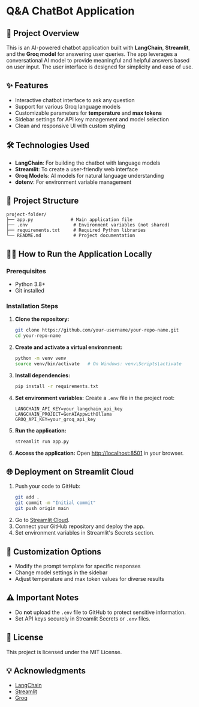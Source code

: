 # Q&A ChatBot Application

## 🚀 Project Overview
This is an AI-powered chatbot application built with **LangChain**, **Streamlit**, and the **Groq model** for answering user queries. The app leverages a conversational AI model to provide meaningful and helpful answers based on user input. The user interface is designed for simplicity and ease of use.

## ✨ Features
- Interactive chatbot interface to ask any question
- Support for various Groq language models
- Customizable parameters for **temperature** and **max tokens**
- Sidebar settings for API key management and model selection
- Clean and responsive UI with custom styling

## 🛠️ Technologies Used
- **LangChain**: For building the chatbot with language models
- **Streamlit**: To create a user-friendly web interface
- **Groq Models**: AI models for natural language understanding
- **dotenv**: For environment variable management

## 📁 Project Structure
```
project-folder/
├── app.py              # Main application file
├── .env                 # Environment variables (not shared)
├── requirements.txt     # Required Python libraries
└── README.md            # Project documentation
```

## 🧑‍💻 How to Run the Application Locally
### Prerequisites
- Python 3.8+
- Git installed

### Installation Steps
1. **Clone the repository:**
   ```bash
   git clone https://github.com/your-username/your-repo-name.git
   cd your-repo-name
   ```

2. **Create and activate a virtual environment:**
   ```bash
   python -m venv venv
   source venv/bin/activate   # On Windows: venv\Scripts\activate
   ```

3. **Install dependencies:**
   ```bash
   pip install -r requirements.txt
   ```

4. **Set environment variables:**
   Create a `.env` file in the project root:
   ```env
   LANGCHAIN_API_KEY=your_langchain_api_key
   LANGCHAIN_PROJECT=GenAIAppwithOllama
   GROQ_API_KEY=your_groq_api_key
   ```

5. **Run the application:**
   ```bash
   streamlit run app.py
   ```

6. **Access the application:**
   Open [http://localhost:8501](http://localhost:8501) in your browser.

## 🌐 Deployment on Streamlit Cloud
1. Push your code to GitHub:
   ```bash
   git add .
   git commit -m "Initial commit"
   git push origin main
   ```
2. Go to [Streamlit Cloud](https://share.streamlit.io/).
3. Connect your GitHub repository and deploy the app.
4. Set environment variables in Streamlit's Secrets section.

## 🔧 Customization Options
- Modify the prompt template for specific responses
- Change model settings in the sidebar
- Adjust temperature and max token values for diverse results

## ⚠️ Important Notes
- Do **not** upload the `.env` file to GitHub to protect sensitive information.
- Set API keys securely in Streamlit Secrets or `.env` files.

## 📜 License
This project is licensed under the MIT License.

## 💡 Acknowledgments
- [LangChain](https://www.langchain.com)
- [Streamlit](https://streamlit.io)
- [Groq](https://groq.com)


